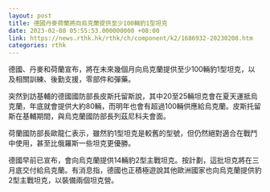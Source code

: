 ```yaml
---
layout: post
title: 德國丹麥荷蘭將向烏克蘭提供至少100輛豹1型坦克
date: 2023-02-08 05:55:53.000000000 +08:00
link: https://news.rthk.hk/rthk/ch/component/k2/1686932-20230208.htm
categories: rthk
---
```


德國、丹麥和荷蘭宣布，將在未來幾個月向烏克蘭提供至少100輛豹1型坦克，以及相關訓練、後勤支援，零部件和彈藥。

突然到訪基輔的德國國防部長皮斯托留斯說，其中20至25輛坦克會在夏天運抵烏克蘭，年底就會提供大約80輛，而明年也會有超過100輛供應給烏克蘭。皮斯托留斯在基輔期間，與烏克蘭國防部長列茲尼科夫會面。

荷蘭國防部長歐龍仁表示，雖然豹1型坦克是較舊的型號，但仍然絕對適合在戰鬥中使用，甚至比俄羅斯一些坦克更優勝。

德國早前已宣布，會向烏克蘭提供14輛豹2型主戰坦克。按計劃，這批坦克將在三月底交付給烏克蘭。有消息指，德國也正積極遊說其他歐洲國家也向烏克蘭提供豹2型主戰坦克，以裝備兩個坦克營。
